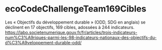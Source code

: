 # ecoCodeChallengeTeam169Cibles

Les « Objectifs du développement durable » (ODD, SDG en anglais)  se déclinent en 17 objectifs, 169 cibles, adossées à 244 indicateurs. https://labo.societenumerique.gouv.fr/fr/articles/trois-indicateurs-num%C3%A9riques-parmi-les-98-indicateurs-nationaux-des-objectifs-du-d%C3%A9veloppement-durable-odd/
